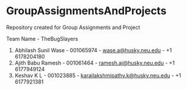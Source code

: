 # GroupAssignmentsAndProjects
Repository created for Group Assignments and Project

Team Name - TheBugSlayers
1. Abhilash Sunil Wase - 001065974 - wase.a@husky.neu.edu - +1 6178204180
2. Ajith Babu Ramesh - 001061464 - ramesh.aj@husky.neu.edu - +1 6177949124
3. Keshav K L - 001023885 - karailakshmipathy.k@husky.neu.edu - +1 6177921381
